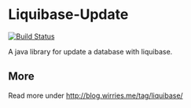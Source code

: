 Liquibase-Update
======

[![Build Status](https://travis-ci.org/denisw160/LiquibaseUpdate.svg?branch=master)](https://travis-ci.org/denisw/LiquibaseUpdate)

A java library for update a database with liquibase.
 
## More
Read more under http://blog.wirries.me/tag/liquibase/
